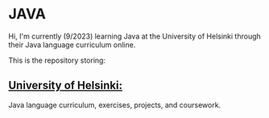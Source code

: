 # JAVA
 
 Hi,
 I'm currently (9/2023) learning Java at the University of Helsinki through their
 Java language curriculum online. 

 This is the repository storing:
 ## [University of Helsinki:](https://java-programming.mooc.fi/)
 Java language curriculum, exercises, projects, and coursework.
